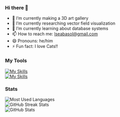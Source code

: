 ### Hi there 👋

- 🌱 I’m currently making a 3D art gallery
- 🔭 I’m currently researching vector field visualization
- 🤯 I’m currently learning about database systems
- 📫 How to reach me: lseabasol@gmail.com
- 😄 Pronouns: he/him
- ⚡ Fun fact: I love Cats!!

### My Tools
[![My Skills](https://skillicons.dev/icons?i=cpp,java,js,threejs,react,unity)](https://skillicons.dev)
<br/>
[![My Skills](https://skillicons.dev/icons?i=haskell,go,py,pytorch,flask,lua)](https://skillicons.dev)

### Stats
<!--Inspired by my bro Thomas https://github.com/tthn0-->
<div>
  <picture>
    <source
      media="(prefers-color-scheme: light), (prefers-color-scheme: no-preference)"
      srcset="https://github-readme-stats.vercel.app/api/top-langs?username=Erregea5&langs_count=10&layout=compact&card_width=495&count_private=true&include_all_commits=true&show_icons=true&hide_border=true&theme=default&bg_color=F6F8FA"
    />
    <source
      media="(prefers-color-scheme: dark)"
      srcset="https://github-readme-stats.vercel.app/api/top-langs?username=Erregea5&langs_count=10&layout=compact&card_width=495&count_private=true&include_all_commits=true&show_icons=true&hide_border=true&theme=github_dark&bg_color=161B22"
    />
    <img alt="Most Used Languages"> <!-- https://github.com/anuraghazra/github-readme-stats-->
  </picture>
</div>
<div>
  <picture>
    <source
      media="(prefers-color-scheme: light), (prefers-color-scheme: no-preference)"
      srcset="https://github-readme-streak-stats.herokuapp.com?user=Erregea5&hide_border=true&ring=5D99FE&theme=default&background=F6F8FA&currStreakLabel=000"
    />
    <source
      media="(prefers-color-scheme: dark)"
      srcset="https://github-readme-streak-stats.herokuapp.com?user=Erregea5&hide_border=true&ring=5D99FE&theme=dark&background=161B22&currStreakLabel=FFF"
    />
    <img alt="GitHub Streak Stats"> <!-- https://github.com/DenverCoder1/github-readme-streak-stats -->
  </picture>
</div>
<div>
  <picture>
    <source
      media="(prefers-color-scheme: light), (prefers-color-scheme: no-preference)"
      srcset="https://github-readme-stats.vercel.app/api?username=Erregea5&card_width=495&count_private=true&include_all_commits=true&show_icons=true&hide_border=true&theme=default&bg_color=F6F8FA"
    />
    <source
      media="(prefers-color-scheme: dark)"
      srcset="https://github-readme-stats.vercel.app/api?username=Erregea5&card_width=495&count_private=true&include_all_commits=true&show_icons=true&hide_border=true&theme=github_dark&bg_color=161B22"
    />
    <img alt="GitHub Stats"> <!-- https://github.com/anuraghazra/github-readme-stats-->
  </picture>
</div>
